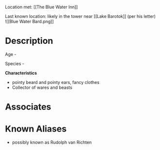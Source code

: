 Location met: [[The Blue Water Inn]]

Last known location: likely in the tower near [[Lake Barotok]] (per his letter)
![[Blue Water Bard.png]]
# Description
Age - 

Species - 

**Characteristics**
* pointy beard and pointy ears, fancy clothes
* Collector of wares and beasts
# Associates

# Known Aliases
* possibly known as Rudolph van Richten